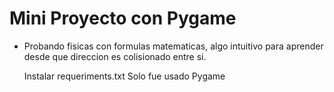 # Mini Proyecto con Pygame 

- Probando fisicas con formulas matematicas, algo intuitivo para aprender desde que direccion es colisionado entre si.

  Instalar requeriments.txt
  Solo fue usado Pygame

